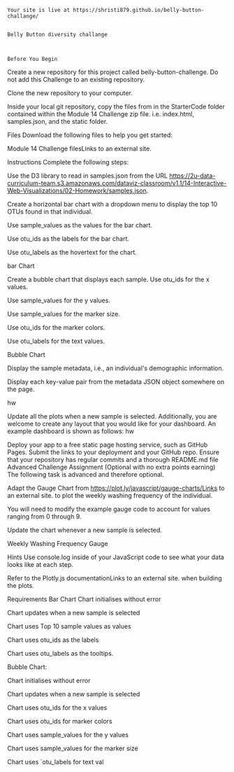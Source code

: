 
    Your site is live at https://shristi879.github.io/belly-button-challange/
    
    
    Belly Button diversity challange
    
    
    
    Before You Begin
    
Create a new repository for this project called belly-button-challenge. Do not add this Challenge to an existing repository.

Clone the new repository to your computer.

Inside your local git repository, copy the files from in the StarterCode folder contained within the Module 14 Challenge zip file. i.e. index.html, samples.json, and the static folder.



Files
Download the following files to help you get started:

Module 14 Challenge filesLinks to an external site.

Instructions
Complete the following steps:

Use the D3 library to read in samples.json from the URL https://2u-data-curriculum-team.s3.amazonaws.com/dataviz-classroom/v1.1/14-Interactive-Web-Visualizations/02-Homework/samples.json.

Create a horizontal bar chart with a dropdown menu to display the top 10 OTUs found in that individual.

Use sample_values as the values for the bar chart.

Use otu_ids as the labels for the bar chart.

Use otu_labels as the hovertext for the chart.

bar Chart

Create a bubble chart that displays each sample.
Use otu_ids for the x values.

Use sample_values for the y values.

Use sample_values for the marker size.

Use otu_ids for the marker colors.

Use otu_labels for the text values.

Bubble Chart

Display the sample metadata, i.e., an individual's demographic information.

Display each key-value pair from the metadata JSON object somewhere on the page.

hw

Update all the plots when a new sample is selected. Additionally, you are welcome to create any layout that you would like for your dashboard. An example dashboard is shown as follows:
hw

Deploy your app to a free static page hosting service, such as GitHub Pages. Submit the links to your deployment and your GitHub repo. Ensure that your repository has regular commits and a thorough README.md file
Advanced Challenge Assignment (Optional with no extra points earning)
The following task is advanced and therefore optional.

Adapt the Gauge Chart from https://plot.ly/javascript/gauge-charts/Links to an external site. to plot the weekly washing frequency of the individual.

You will need to modify the example gauge code to account for values ranging from 0 through 9.

Update the chart whenever a new sample is selected.

Weekly Washing Frequency Gauge

Hints
Use console.log inside of your JavaScript code to see what your data looks like at each step.

Refer to the Plotly.js documentationLinks to an external site. when building the plots.

Requirements
Bar Chart 
Chart initialises without error 

Chart updates when a new sample is selected 

Chart uses Top 10 sample values as values 

Chart uses otu_ids as the labels 

Chart uses otu_labels as the tooltips.

Bubble Chart: 

Chart initialises without error 

Chart updates when a new sample is selected 

Chart uses otu_ids for the x values 

Chart uses otu_ids for marker colors 

Chart uses sample_values for the y values 

Chart uses sample_values for the marker size 

Chart uses `otu_labels for text val


 
    
 
